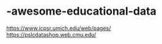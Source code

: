 # -awesome-educational-data

https://www.icpsr.umich.edu/web/pages/
https://pslcdatashop.web.cmu.edu/
